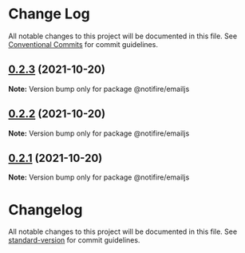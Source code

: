 # Change Log

All notable changes to this project will be documented in this file.
See [Conventional Commits](https://conventionalcommits.org) for commit guidelines.

## [0.2.3](https://github.com/notifirehq/notifire/compare/v0.2.2...v0.2.3) (2021-10-20)

**Note:** Version bump only for package @notifire/emailjs





## [0.2.2](https://github.com/notifirehq/notifire/compare/v0.1.4...v0.2.2) (2021-10-20)

**Note:** Version bump only for package @notifire/emailjs





## [0.2.1](https://github.com/notifirehq/notifire/compare/v0.1.4...v0.2.1) (2021-10-20)

**Note:** Version bump only for package @notifire/emailjs





# Changelog

All notable changes to this project will be documented in this file. See [standard-version](https://github.com/conventional-changelog/standard-version) for commit guidelines.
